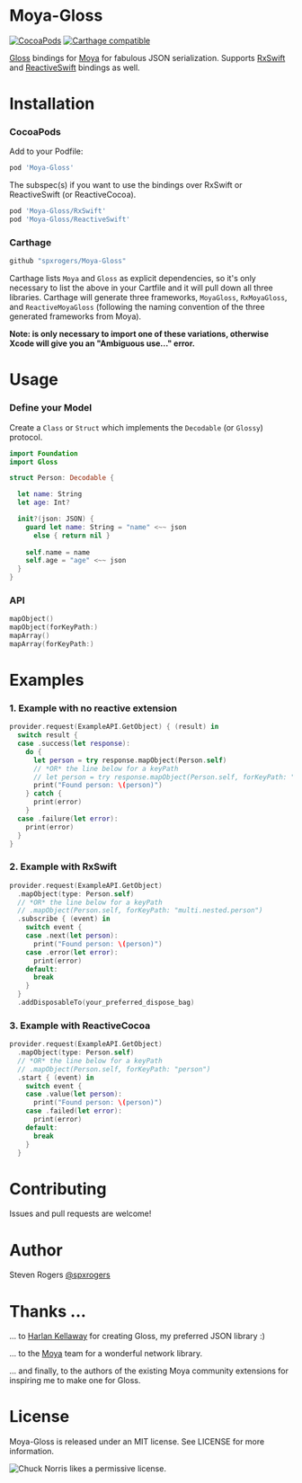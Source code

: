 Moya-Gloss
============
[![CocoaPods](https://img.shields.io/cocoapods/v/Moya-Gloss.svg)](http://cocoapods.org/pods/Moya-Gloss)
[![Carthage
compatible](https://img.shields.io/badge/Carthage-compatible-4BC51D.svg?style=flat)](https://github.com/Carthage/Carthage)

[Gloss](https://github.com/hkellaway/Gloss) bindings for [Moya](https://github.com/Moya/Moya) for fabulous JSON serialization.
Supports [RxSwift](https://github.com/ReactiveX/RxSwift/) and [ReactiveSwift](https://github.com/ReactiveCocoa/ReactiveSwift/) bindings as well.

# Installation

### CocoaPods

Add to your Podfile:

```ruby
pod 'Moya-Gloss'
```

The subspec(s) if you want to use the bindings over RxSwift or ReactiveSwift (or ReactiveCocoa).

```ruby
pod 'Moya-Gloss/RxSwift'
pod 'Moya-Gloss/ReactiveSwift'
```

### Carthage

```ruby
github "spxrogers/Moya-Gloss"
```

Carthage lists `Moya` and `Gloss` as explicit dependencies, so it's only
necessary to list the above in your Cartfile and it will pull down all
three libraries. Carthage will generate three frameworks, `MoyaGloss`,
`RxMoyaGloss`, and `ReactiveMoyaGloss` (following the naming convention of the
three generated frameworks from Moya). 

**Note: is only necessary to import one of these variations, otherwise Xcode
will give you an "Ambiguous use..." error.**

# Usage

### Define your Model

Create a `Class` or `Struct` which implements the `Decodable` (or `Glossy`) protocol.

```swift
import Foundation
import Gloss

struct Person: Decodable {

  let name: String
  let age: Int?

  init?(json: JSON) {
    guard let name: String = "name" <~~ json
      else { return nil }
    
    self.name = name
    self.age = "age" <~~ json
  }
}
```

### API

```swift
mapObject()
mapObject(forKeyPath:)
mapArray()
mapArray(forKeyPath:)
```

# Examples

### 1. Example with no reactive extension


```swift
provider.request(ExampleAPI.GetObject) { (result) in
  switch result {
  case .success(let response):
    do {
      let person = try response.mapObject(Person.self)
      // *OR* the line below for a keyPath
      // let person = try response.mapObject(Person.self, forKeyPath: "person")
      print("Found person: \(person)")
    } catch {
      print(error)
    }
  case .failure(let error):
    print(error)
  }
}
```

### 2. Example with RxSwift

```swift
provider.request(ExampleAPI.GetObject)
  .mapObject(type: Person.self)
  // *OR* the line below for a keyPath
  // .mapObject(Person.self, forKeyPath: "multi.nested.person")
  .subscribe { (event) in
    switch event {
    case .next(let person):
      print("Found person: \(person)")
    case .error(let error):
      print(error)
    default:
      break
    }
  }
  .addDisposableTo(your_preferred_dispose_bag)
```

### 3. Example with ReactiveCocoa

```swift
provider.request(ExampleAPI.GetObject)
  .mapObject(type: Person.self)
  // *OR* the line below for a keyPath
  // .mapObject(Person.self, forKeyPath: "person")
  .start { (event) in
    switch event {
    case .value(let person):
      print("Found person: \(person)")
    case .failed(let error):
      print(error)
    default:
      break
    }
  }
```

# Contributing

Issues and pull requests are welcome!

# Author

Steven Rogers [@spxrogers](https://twitter.com/spxrogers)

# Thanks ... 

... to [Harlan Kellaway](http://harlankellaway.com) for creating Gloss, my preferred JSON library :)

... to the [Moya](https://github.com/Moya) team for a wonderful network library.

... and finally, to the authors of the existing Moya community extensions for inspiring me to make one for Gloss.

# License

Moya-Gloss is released under an MIT license. See LICENSE for more information.

![Chuck Norris likes a permissive
license.](http://i.giphy.com/BIuuwHRNKs15C.gif)

